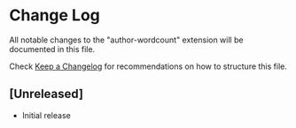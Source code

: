 # Change Log
All notable changes to the "author-wordcount" extension will be documented in this file.

Check [Keep a Changelog](http://keepachangelog.com/) for recommendations on how to structure this file.

## [Unreleased]
- Initial release